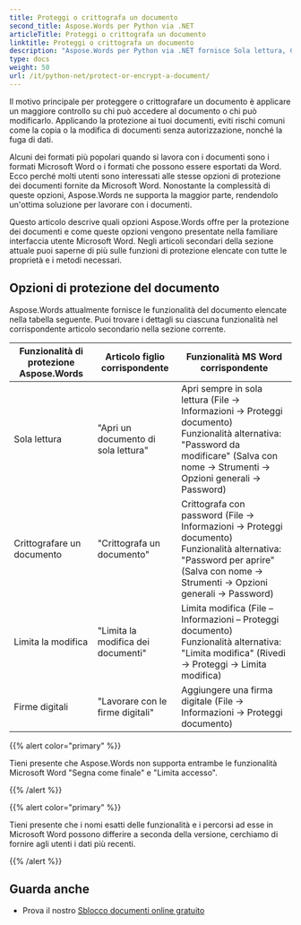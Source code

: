```yaml
---
title: Proteggi o crittografa un documento
second_title: Aspose.Words per Python via .NET
articleTitle: Proteggi o crittografa un documento
linktitle: Proteggi o crittografa un documento
description: "Aspose.Words per Python via .NET fornisce Sola lettura, Crittografa un documento, Limita modifica e Firme digitali per la protezione dei documenti. Aspose.Words supporta la maggior parte delle opzioni di protezione di Word."
type: docs
weight: 50
url: /it/python-net/protect-or-encrypt-a-document/
---
```


Il motivo principale per proteggere o crittografare un documento è applicare un maggiore controllo su chi può accedere al documento o chi può modificarlo. Applicando la protezione ai tuoi documenti, eviti rischi comuni come la copia o la modifica di documenti senza autorizzazione, nonché la fuga di dati.

Alcuni dei formati più popolari quando si lavora con i documenti sono i formati Microsoft Word o i formati che possono essere esportati da Word. Ecco perché molti utenti sono interessati alle stesse opzioni di protezione dei documenti fornite da Microsoft Word. Nonostante la complessità di queste opzioni, Aspose.Words ne supporta la maggior parte, rendendolo un'ottima soluzione per lavorare con i documenti.

Questo articolo descrive quali opzioni Aspose.Words offre per la protezione dei documenti e come queste opzioni vengono presentate nella familiare interfaccia utente Microsoft Word. Negli articoli secondari della sezione attuale puoi saperne di più sulle funzioni di protezione elencate con tutte le proprietà e i metodi necessari.

## Opzioni di protezione del documento

Aspose.Words attualmente fornisce le funzionalità del documento elencate nella tabella seguente. Puoi trovare i dettagli su ciascuna funzionalità nel corrispondente articolo secondario nella sezione corrente.

|  Funzionalità di protezione Aspose.Words |  Articolo figlio corrispondente |  Funzionalità MS Word corrispondente |
|  -------------------------------  |  ------------------------------  |  ------------------------------------------------------------  |
|  Sola lettura |  "Apri un documento di sola lettura" |  Apri sempre in sola lettura (File → Informazioni → Proteggi documento)<br /> Funzionalità alternativa: "Password da modificare" (Salva con nome → Strumenti → Opzioni generali → Password) |
|  Crittografare un documento |  "Crittografa un documento" |  Crittografa con password (File → Informazioni → Proteggi documento)<br /> Funzionalità alternativa: "Password per aprire" (Salva con nome → Strumenti → Opzioni generali → Password) |
|  Limita la modifica |  "Limita la modifica dei documenti" |  Limita modifica (File – Informazioni – Proteggi documento)<br /> Funzionalità alternativa: "Limita modifica" (Rivedi → Proteggi → Limita modifica) |
|  Firme digitali |  "Lavorare con le firme digitali" |  Aggiungere una firma digitale (File → Informazioni → Proteggi documento) |

{{% alert color="primary" %}}

Tieni presente che Aspose.Words non supporta entrambe le funzionalità Microsoft Word "Segna come finale" e "Limita accesso".

{{% /alert %}}

{{% alert color="primary" %}}

Tieni presente che i nomi esatti delle funzionalità e i percorsi ad esse in Microsoft Word possono differire a seconda della versione, cerchiamo di fornire agli utenti i dati più recenti.

{{% /alert %}}

## Guarda anche

* Prova il nostro [Sblocco documenti online gratuito](https://products.aspose.app/words/unlock)

